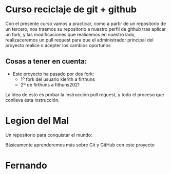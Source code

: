 # Curso reciclaje de git + github
Con el presente curso vamos a practicar, como a partir de un repositorio de un tercero,
nos traemos su repositorio a nuestro perfil de github tras aplicar un fork, y las modificaciones
que realicemos en nuestro lado, realizaceremos un pull request para que el administrador principal
del proyecto realice o acepter los cambios oportunos


## Cosas a tener en cuenta:
* Este proyecto ha pasado por dos fork:
  * 1º fork del usuario klerith a firthuns
  * 2º de firthuns a fithuns2021

La idea de esto es probar la instrucción pull request, y todo el proceso que conlleva
ésta instrucción.

# Legion del Mal
Un repositorio para conquistar el mundo:


Básicamente aprenderemos más sobre Git y GitHub con este proyecto


# Fernando



